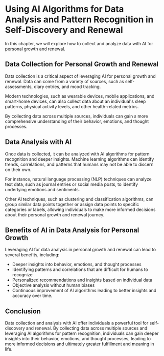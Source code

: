 Using AI Algorithms for Data Analysis and Pattern Recognition in Self-Discovery and Renewal
=================================================================================================================================================================

In this chapter, we will explore how to collect and analyze data with AI for personal growth and renewal.

Data Collection for Personal Growth and Renewal
-----------------------------------------------

Data collection is a critical aspect of leveraging AI for personal growth and renewal. Data can come from a variety of sources, such as self-assessments, diary entries, and mood tracking.

Modern technologies, such as wearable devices, mobile applications, and smart-home devices, can also collect data about an individual's sleep patterns, physical activity levels, and other health-related metrics.

By collecting data across multiple sources, individuals can gain a more comprehensive understanding of their behavior, emotions, and thought processes.

Data Analysis with AI
---------------------

Once data is collected, it can be analyzed with AI algorithms for pattern recognition and deeper insights. Machine learning algorithms can identify trends, correlations, and patterns that humans may not be able to discern on their own.

For instance, natural language processing (NLP) techniques can analyze text data, such as journal entries or social media posts, to identify underlying emotions and sentiments.

Other AI techniques, such as clustering and classification algorithms, can group similar data points together or assign data points to specific categories or labels, allowing individuals to make more informed decisions about their personal growth and renewal journey.

Benefits of AI in Data Analysis for Personal Growth
---------------------------------------------------

Leveraging AI for data analysis in personal growth and renewal can lead to several benefits, including:

* Deeper insights into behavior, emotions, and thought processes
* Identifying patterns and correlations that are difficult for humans to recognize
* Personalized recommendations and insights based on individual data
* Objective analysis without human biases
* Continuous improvement of AI algorithms leading to better insights and accuracy over time.

Conclusion
----------

Data collection and analysis with AI offer individuals a powerful tool for self-discovery and renewal. By collecting data across multiple sources and leveraging AI algorithms for pattern recognition, individuals can gain deeper insights into their behavior, emotions, and thought processes, leading to more informed decisions and ultimately greater fulfillment and meaning in life.
